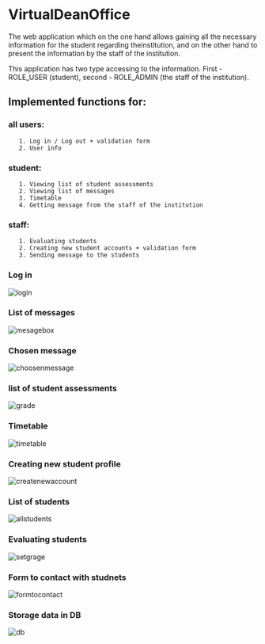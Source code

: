 # VirtualDeanOffice 
	
  The web application which on the one hand allows gaining all the necessary information for the student regarding theinstitution,
and on the other hand to present the information by the staff of the institution. 

This application has two type accessing to the information. First - ROLE_USER (student), second - ROLE_ADMIN (the staff of the institution).

## Implemented  functions for: 

### all users:  
       1. Log in / Log out + validation form
       2. User info
### student:
       1. Viewing list of student assessments
       2. Viewing list of messages
       3. Timetable 
       4. Getting message from the staff of the institution
### staff: 
       1. Evaluating students
       2. Creating new student accounts + validation form
       3. Sending message to the students
      
### Log in
![login](https://user-images.githubusercontent.com/26436190/39407228-caefe328-4bc2-11e8-81e1-55971dbd0d9f.jpg)
### List of messages
![mesagebox](https://user-images.githubusercontent.com/26436190/39407229-cb3addce-4bc2-11e8-8590-6fbdec9a6270.jpg)
### Chosen message
![choosenmessage](https://user-images.githubusercontent.com/26436190/39407223-ca517508-4bc2-11e8-9745-4e29652ac707.png)
### list of student assessments
![grade](https://user-images.githubusercontent.com/26436190/39407227-cac1f670-4bc2-11e8-9161-101566fed73f.png)
### Timetable 
![timetable](https://user-images.githubusercontent.com/26436190/39407231-cb96deee-4bc2-11e8-8717-c371bbc6715b.png)
### Creating new student profile
![createnewaccount](https://user-images.githubusercontent.com/26436190/39407225-ca791838-4bc2-11e8-8911-bf8b942bcf17.jpg)
### List of students
![allstudents](https://user-images.githubusercontent.com/26436190/39407222-ca31f5de-4bc2-11e8-8fa6-e6559ec38757.png)
### Evaluating students
![setgrage](https://user-images.githubusercontent.com/26436190/39407230-cb6b2dee-4bc2-11e8-8eb4-8181131bfaaf.png)
### Form to contact with studnets
![formtocontact](https://user-images.githubusercontent.com/26436190/39407226-ca9761b2-4bc2-11e8-8eac-cd142cb9784f.png)
### Storage data in DB
![db](https://user-images.githubusercontent.com/26436190/39407308-56bc3a9a-4bc4-11e8-9790-ed62d8cc26ef.png)
